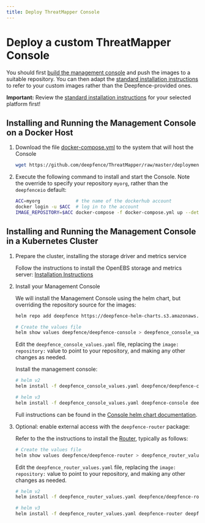 ```yaml
---
title: Deploy ThreatMapper Console
---
```


# Deploy a custom ThreatMapper Console

You should first [build the management console](Building-Console-and-Sensors-from-Source) and push the images to a suitable repository.  You can then adapt the [standard installation instructions](Installing-the-Management-Console) to refer to your custom images rather than the Deepfence-provided ones.

**Important:** Review the [standard installation instructions](Installing-the-Management-Console) for your selected platform first!


## Installing and Running the Management Console on a Docker Host

1. Download the file [docker-compose.yml](https://github.com/deepfence/ThreatMapper/blob/master/deployment-scripts/docker-compose.yml) to the system that will host the Console

    ```bash
    wget https://github.com/deepfence/ThreatMapper/raw/master/deployment-scripts/docker-compose.yml
    ```

2. Execute the following command to install and start the Console.  Note the override to specify your repository `myorg`, rather than the `deepfenceio` default:

    ```bash
    ACC=myorg             # the name of the dockerhub account 
    docker login -u $ACC  # log in to the account
    IMAGE_REPOSITORY=$ACC docker-compose -f docker-compose.yml up --detach
    ```

## Installing and Running the Management Console in a Kubernetes Cluster

1. Prepare the cluster, installing the storage driver and metrics service

    Follow the instructions to install the OpenEBS storage and metrics server: [Installation Instructions](Installing-the-Management-Console)


2. Install your Management Console

    We will install the Management Console using the helm chart, but overriding the repository source for the images:

    ```bash
    helm repo add deepfence https://deepfence-helm-charts.s3.amazonaws.com/threatmapper

    # Create the values file
    helm show values deepfence/deepfence-console > deepfence_console_values.yaml
    ```

    Edit the `deepfence_console_values.yaml` file, replacing the `image: repository:` value to point to your repository, and making any other changes as needed.

    Install the management console:

    ```bash
    # helm v2
    helm install -f deepfence_console_values.yaml deepfence/deepfence-console --name=deepfence-console

    # helm v3
    helm install -f deepfence_console_values.yaml deepfence-console deepfence/deepfence-console
    ```

    Full instructions can be found in the [Console helm chart documentation](../tree/master/deployment-scripts/helm-charts/deepfence-console).

4. Optional: enable external access with the `deepfence-router` package:

    Refer to the the instructions to install the [Router](../tree/master/deployment-scripts/helm-charts/deepfence-router), typically as follows:
   
    ```bash
    # Create the values file
    helm show values deepfence/deepfence-router > deepfence_router_values.yaml
    ```

    Edit the `deepfence_router_values.yaml` file, replacing the `image: repository:` value to point to your repository, and making any other changes as needed.

    ```bash
    # helm v2
    helm install -f deepfence_router_values.yaml deepfence/deepfence-router --name=deepfence-router
    
    # helm v3
    helm install -f deepfence_router_values.yaml deepfence-router deepfence/deepfence-router
    ```
